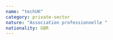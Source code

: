 ```yaml
---
name: "techUK"
category: private-sector
nature: "Association professionnelle "
nationality: GBR
---
```

    